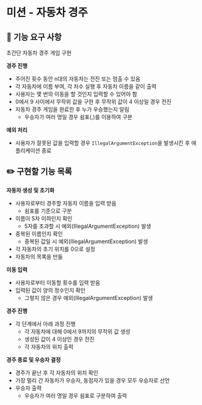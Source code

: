 # 미션 - 자동차 경주

## 🚀 기능 요구 사항

초간단 자동차 경주 게임 구현

**경주 진행**

- 주어진 횟수 동안 n대의 자동차는 전진 또는 멈출 수 있음
- 각 자동차에 이름 부여, 각 차수 실행 후 자동차 이름을 같이 출력
- 사용자는 몇 번의 이동을 할 것인지 입력할 수 있어야 함
- 0에서 9 사이에서 무작위 값을 구한 후 무작위 값이 4 이상일 경우 전진
- 자동차 경주 게임을 완료한 후 누가 우승했는지 알림
    - 우승자가 여러 명일 경우 쉼표(,)를 이용하여 구분

**예외 처리**

- 사용자가 잘못된 값을 입력할 경우 `IllegalArgumentException`을 발생시킨 후 애플리케이션 종료

## ✏️ 구현할 기능 목록

**자동차 생성 및 초기화**

- 사용자로부터 경주할 자동차 이름을 입력 받음
    - 쉼표를 기준으로 구분
- 이름이 5자 이하인지 확인
    - 5자를 초과할 시 예외(IllegalArgumentException) 발생
- 중복된 이름인지 확인
    - 중복된 값일 시 예외(IllegalArgumentException) 발생
- 각 자동차의 초기 위치를 0으로 설정
- 자동차의 목록을 만듦

**이동 입력**

- 사용자로부터 이동할 횟수를 입력 받음
- 입력된 값이 양의 정수인지 확인
    - 그렇지 않은 경우 예외(IllegalArgumentException) 발생

**경주 진행**

- 각 단계에서 아래 과정 진행
    - 각 자동차에 대해 0에서 9까지의 무작위 값 생성
    - 생성된 값이 4 이상인 경우 전진
    - 각 자동차의 위치 출력

**경주 종료 및 우승자 결정**

- 경주가 끝난 후 각 자동차의 위치 확인
- 가장 멀리 간 자동차가 우승자, 동점자가 있을 경우 모두 우승자로 선언
- 우승자 출력
    - 우승자가 여러 명일 경우 쉼표로 구분하여 출력



